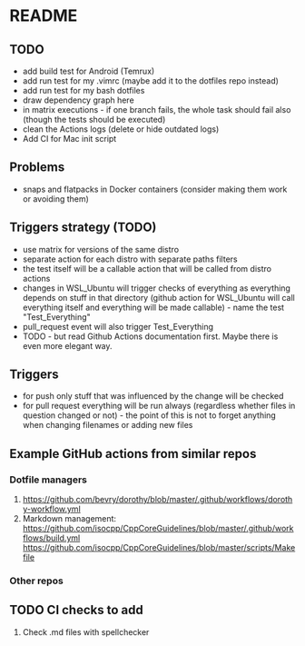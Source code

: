 # README

## TODO

- add build test for Android (Temrux)
- add run test for my .vimrc (maybe add it to the dotfiles repo instead)
- add run test for my bash dotfiles
- draw dependency graph here
- in matrix executions - if one branch fails, the whole task should fail also (though the tests should be executed)
- clean the Actions logs (delete or hide outdated logs)
- Add CI for Mac init script

## Problems

- snaps and flatpacks in Docker containers (consider making them work or avoiding them)

## Triggers strategy (TODO)

- use matrix for versions of the same distro
- separate action for each distro with separate paths filters
- the test itself will be a callable action that will be called from distro actions
- changes in WSL_Ubuntu will trigger checks of everything as everything depends on
  stuff in that directory (github action for WSL_Ubuntu will call everything itself
  and everything will be made callable) - name the test "Test_Everything"
- pull_request event will also trigger Test_Everything
- TODO - but read Github Actions documentation first. Maybe there is even more elegant way.

## Triggers

- for push only stuff that was influenced by the change will be checked
- for pull request everything will be run always (regardless whether files in question changed or not) - the point of this is not to forget anything when changing filenames or adding new files

## Example GitHub actions from similar repos

### Dotfile managers

1. <https://github.com/bevry/dorothy/blob/master/.github/workflows/dorothy-workflow.yml>
2. Markdown management:
    <https://github.com/isocpp/CppCoreGuidelines/blob/master/.github/workflows/build.yml>
    <https://github.com/isocpp/CppCoreGuidelines/blob/master/scripts/Makefile>

### Other repos


## TODO CI checks to add

1. Check .md files with spellchecker
